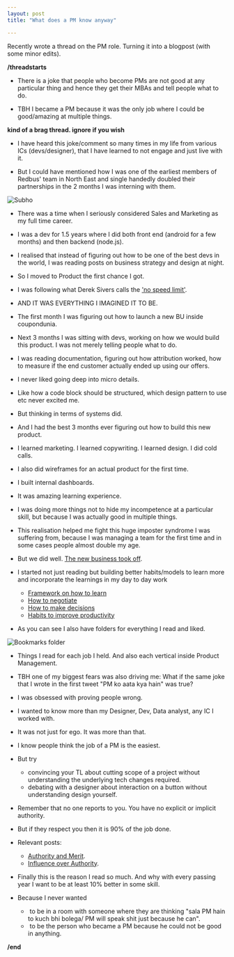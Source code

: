 ```yaml
---
layout: post
title: "What does a PM know anyway"

---
```

Recently wrote a thread on the PM role. Turning it into a blogpost (with some minor edits).

**/threadstarts**

- There is a joke that people who become PMs are not good at any particular thing and hence they get their MBAs and tell people what to do.

- TBH I became a PM because it was the only job where I could be good/amazing at multiple things.

**kind of a brag thread. ignore if you wish**

- I have heard this joke/comment so many times in my life from various ICs (devs/designer), that I have learned to not engage and just live with it.

- But I could have mentioned how I was one of the earliest members of Redbus' team in North East and single handedly doubled their partnerships in the 2 months I was interning with them.

![Subho](/assets/img/subho.png)

- There was a time when I seriously considered Sales and Marketing as my full time career.

- I was a dev for 1.5 years where I did both front end (android for a few months) and then backend (node.js).

- I realised that instead of figuring out how to be one of the best devs in the world, I was reading posts on business strategy and design at night.

- So I moved to Product the first chance I got.

- I was following what Derek Sivers calls the ['no speed limit'](https://sivers.org/kimo).

- AND IT WAS EVERYTHING I IMAGINED IT TO BE.

- The first month I was figuring out how to launch a new BU inside coupondunia.

- Next 3 months I was sitting with devs, working on how we would build this product. I was not merely telling people what to do.

- I was reading documentation, figuring out how attribution worked, how to measure if the end customer actually ended up using our offers.

- I never liked going deep into micro details.

- Like how a code block should be structured, which design pattern to use etc never excited me.

- But thinking in terms of systems did.

- And I had the best 3 months ever figuring out how to build this new product.

- I learned marketing. I learned copywriting. I learned design. I did cold calls.

- I also did wireframes for an actual product for the first time.

- I built internal dashboards.

- It was amazing learning experience.

- I was doing more things not to hide my incompetence at a particular skill, but because I was actually good in multiple things.

- This realisation helped me fight this huge imposter syndrome I was suffering from, because I was managing a team for the first time and in some cases people almost double my age.

- But we did well. [The new business took off](https://www.linkedin.com/pulse/how-we-scaled-cashboss-500k-downloads-5-months-manas-j-saloi/).

- I started not just reading but building better habits/models to learn more and incorporate the learnings in my day to day work
  - [Framework on how to learn](https://manassaloi.com/2019/03/08/how-to-learn.html)
  - [How to negotiate](https://manassaloi.com/2020/01/12/how-to-negotiate-job.html)
  - [How to make decisions](https://manassaloi.com/2019/02/23/how-to-make-big-decisions.html)
  - [Habits to improve productivity](https://manassaloi.com/2016/01/14/11-habits-change-life.html)

- As you can see I also have folders for everything I read and liked.

![Bookmarks folder](/assets/img/bookmarks_folder_mj.png)

- Things I read for each job I held. And also each vertical inside Product Management.

- TBH one of my biggest fears was also driving me: What if the same joke that I wrote in the first tweet "PM ko aata kya hain" was true?

- I was obsessed with proving people wrong.

- I wanted to know more than my Designer, Dev, Data analyst, any IC I worked with.

- It was not just for ego. It was more than that.

- I know people think the job of a PM is the easiest.

- But try
  - convincing your TL about cutting scope of a project without understanding the underlying tech changes required.
  - debating with a designer about interaction on a button without understanding design yourself.

- Remember that no one reports to you. You have no explicit or implicit authority.

- But if they respect you then it is 90% of the job done.

- Relevant posts:
  - [Authority and Merit](https://medium.com/@jack/authority-merit-80ad140f990b).
  - [Influence over Authority](https://boz.com/articles/influence-over-authority).

- Finally this is the reason I read so much. And why with every passing year I want to be at least 10% better in some skill.

- Because I never wanted
  -  to be in a room with someone where they are thinking "sala PM hain to kuch bhi bolega/ PM will speak shit just because he can".
  -  to be the person who became a PM because he could not be good in anything.

**/end**
